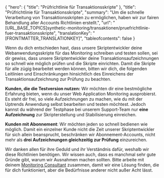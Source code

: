 {
  "hero": {
    "title": "Prüfrichtlinie für Transaktionsskripte"
  },
  "title": "Prüfrichtlinie für Transaktionsskripte",
  "summary": "Um die schnelle Verarbeitung von Transaktionsskripten zu ermöglichen, haben wir zur fairen Behandlung aller Accounts Richtlinien erstellt.",
  "url": "[URL_BASE_TOPICS]synthetic-monitoring/transaktionen/pruefrichtlinie-fuer-transaktionsskripte",
  "translationKey": "[FRONTMATTER_TRANSLATIONKEY]",
  "tableofcontents": false
}

Wenn du dich entschieden hast, dass unsere Skriptentwickler deine Webanwendungsskripte für das Monitoring schreiben und testen sollen, sei dir gewiss, dass unsere Skriptentwickler deine Transaktionsaufzeichnungen so schnell wie möglich prüfen und die Skripte einrichten. Damit die Skripte für alle zügig bearbeitet werden können, bitten wir dich, die folgenden Leitlinien und Einschränkungen hinsichtlich des Einreichens der Transaktionsaufzeichnung zur Prüfung zu beachten.

**Kunden, die die Testversion nutzen:** Wir möchten dir eine bestmögliche Erfahrung bieten, wenn du unser Web Application Monitoring ausprobierst. Es steht dir frei, so viele Aufzeichnungen zu machen, wie du mit der Uptrends Anwendung selbst bearbeiten und testen möchtest. Jedoch kannst du während der Testphase bei unserem Support-Team nur **eine Aufzeichnung** zur Skripterstellung und Stabilisierung einreichen.

**Kunden mit Abonnement**: Wir möchten jeden so schnell bedienen wie möglich. Damit ein einzelner Kunde nicht die Zeit unserer Skriptentwickler für sich allein beansprucht, beschränken wir Abonnement-Accounts, nicht mehr als **drei Aufzeichnungen gleichzeitig zur Prüfung** einzureichen.

Wir danken allen für ihre Geduld und ihr Verständnis dafür, weshalb wir diese Richtlinien benötigen. Wir wissen auch, dass es manchmal sehr gute Gründe gibt, warum wir Ausnahmen machen sollten. Bitte arbeite mit deinem [Monitoring Consultant]([LINK_URL_1]) zusammen, damit wir eine Lösung finden, die für dich funktioniert, aber die Bedürfnisse anderer nicht außer Acht lässt.
